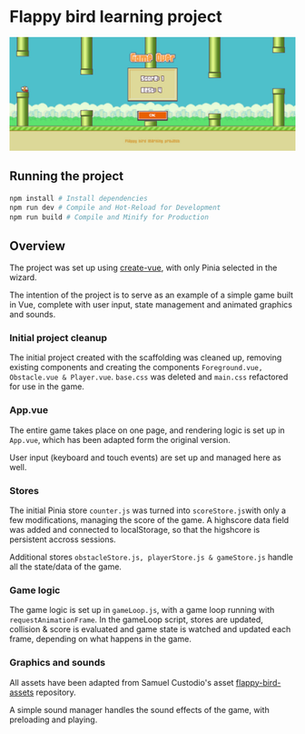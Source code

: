 # Flappy bird learning project

<img src="./assets/flappy-bird-game-over.jpg">

## Running the project

```sh
npm install # Install dependencies
npm run dev # Compile and Hot-Reload for Development
npm run build # Compile and Minify for Production
```
## Overview

The project was set up using [create-vue](https://github.com/vuejs/create-vue), with only Pinia selected in the wizard. 

The intention of the project is to serve as an example of a simple game built in Vue, complete with user input, state management and animated graphics and sounds.

### Initial project cleanup
The initial project created with the scaffolding was cleaned up, removing existing components and creating the components ```Foreground.vue, Obstacle.vue & Player.vue```. ```base.css``` was deleted and ```main.css``` refactored for use in the game.

### App.vue
The entire game takes place on one page, and rendering logic is set up in ```App.vue```, which has been adapted form the original version.

User input (keyboard and touch events) are set up and managed here as well.

### Stores
The initial Pinia store ```counter.js``` was turned into ```scoreStore.js```with only a few modifications, managing the score of the game. A highscore data field was added and connected to localStorage, so that the higshcore is persistent accross sessions. 

 Additional stores ```obstacleStore.js, playerStore.js & gameStore.js``` handle all the state/data of the game.

### Game logic
The game logic is set up in ```gameLoop.js```, with a game loop running with ```requestAnimationFrame```. In the gameLoop script, stores are updated, collision & score is evaluated and game state is watched and updated each frame, depending on what happens in the game.


### Graphics and sounds
All assets have been adapted from Samuel Custodio's asset [flappy-bird-assets](https://github.com/samuelcust/flappy-bird-assets) repository.

A simple sound manager handles the sound effects of the game, with preloading and playing.